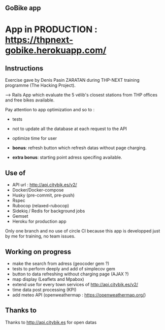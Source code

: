 ## GoBike app

# App in PRODUCTION : https://thpnext-gobike.herokuapp.com/

## Instructions

Exercise gave by Denis Pasin ZARATAN during THP-NEXT training programme (The Hacking Project).

--> Rails App which evaluate the 5 vélib's closest stations from THP offices and free bikes available.

Pay attention to app optimization and so to :
- tests
- not to update all the database at each request to the API
- optimize time for user

- **bonus**: refresh button which refresh datas without page charging.
- **extra bonus**: starting point adress specifing available.

## Use of

- API url : http://api.citybik.es/v2/
- Docker/Docker-compose
- Husky (pre-commit, pre-push)
- Rspec
- Rubocop (relaxed-rubocop)
- Sidekiq / Redis for background jobs
- Gemset
- Heroku for production app

Only one branch and no use of circle CI because this app is developped just by me for training, no team issues.

## Working on progress

- make the search from adress (geocoder gem ?)
- tests to perform deeply and add of simplecov gem
- button to data refreshing without charging page (AJAX ?)
- map display (Leaflets and Mpabox)
- extend use for every town services of http://api.citybik.es/v2/
- time data post processing (KPI)
- add meteo API (openweathermap : https://openweathermap.org/)

## Thanks to

Thanks to http://api.citybik.es for open datas

